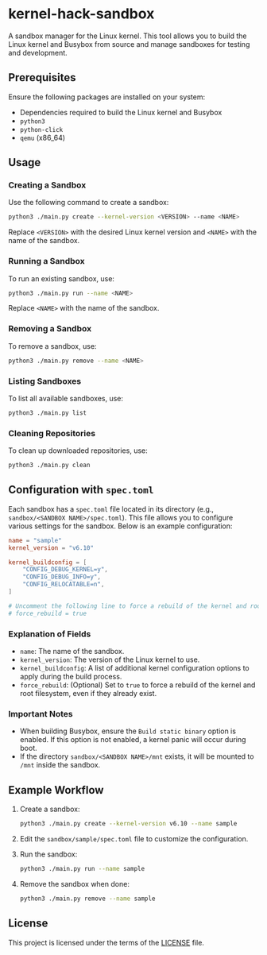 # kernel-hack-sandbox

A sandbox manager for the Linux kernel. This tool allows you to build the Linux kernel and Busybox from source and manage sandboxes for testing and development.

## Prerequisites

Ensure the following packages are installed on your system:

- Dependencies required to build the Linux kernel and Busybox
- `python3`
- `python-click`
- `qemu` (x86_64)

## Usage

### Creating a Sandbox

Use the following command to create a sandbox:

```sh
python3 ./main.py create --kernel-version <VERSION> --name <NAME>
```

Replace `<VERSION>` with the desired Linux kernel version and `<NAME>` with the name of the sandbox.

### Running a Sandbox

To run an existing sandbox, use:

```sh
python3 ./main.py run --name <NAME>
```

Replace `<NAME>` with the name of the sandbox.

### Removing a Sandbox

To remove a sandbox, use:

```sh
python3 ./main.py remove --name <NAME>
```

### Listing Sandboxes

To list all available sandboxes, use:

```sh
python3 ./main.py list
```

### Cleaning Repositories

To clean up downloaded repositories, use:

```sh
python3 ./main.py clean
```

## Configuration with `spec.toml`

Each sandbox has a `spec.toml` file located in its directory (e.g., `sandbox/<SANDBOX NAME>/spec.toml`). This file allows you to configure various settings for the sandbox. Below is an example configuration:

```toml
name = "sample"
kernel_version = "v6.10"

kernel_buildconfig = [
    "CONFIG_DEBUG_KERNEL=y",
    "CONFIG_DEBUG_INFO=y",
    "CONFIG_RELOCATABLE=n",
]

# Uncomment the following line to force a rebuild of the kernel and root filesystem
# force_rebuild = true
```

### Explanation of Fields

- `name`: The name of the sandbox.
- `kernel_version`: The version of the Linux kernel to use.
- `kernel_buildconfig`: A list of additional kernel configuration options to apply during the build process.
- `force_rebuild`: (Optional) Set to `true` to force a rebuild of the kernel and root filesystem, even if they already exist.

### Important Notes

- When building Busybox, ensure the `Build static binary` option is enabled. If this option is not enabled, a kernel panic will occur during boot.
- If the directory `sandbox/<SANDBOX NAME>/mnt` exists, it will be mounted to `/mnt` inside the sandbox.

## Example Workflow

1. Create a sandbox:

   ```sh
   python3 ./main.py create --kernel-version v6.10 --name sample
   ```

2. Edit the `sandbox/sample/spec.toml` file to customize the configuration.

3. Run the sandbox:

   ```sh
   python3 ./main.py run --name sample
   ```

4. Remove the sandbox when done:

   ```sh
   python3 ./main.py remove --name sample
   ```

## License

This project is licensed under the terms of the [LICENSE](LICENSE) file.
